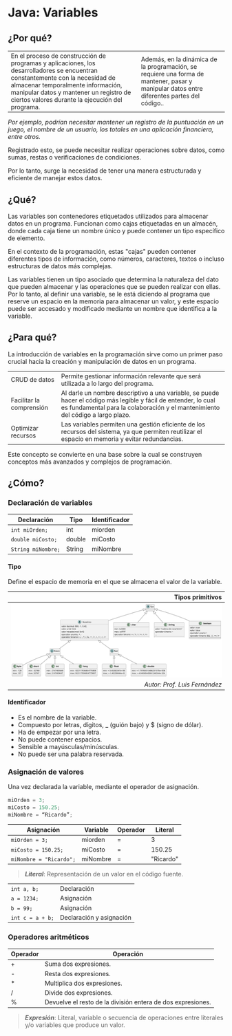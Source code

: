 # Java: Variables

## ¿Por qué?

|||
|-|-|
En el proceso de construcción de programas y aplicaciones, los desarrolladores se encuentran constantemente con la necesidad de almacenar temporalmente información, manipular datos y mantener un registro de ciertos valores durante la ejecución del programa.|Además, en la dinámica de la programación, se requiere una forma de mantener, pasar y manipular datos entre diferentes partes del código..

*Por ejemplo, podrían necesitar mantener un registro de la puntuación en un juego, el nombre de un usuario, los totales en una aplicación financiera, entre otros.*

Registrado esto, se puede necesitar realizar operaciones sobre datos, como sumas, restas o verificaciones de condiciones.

Por lo tanto, surge la necesidad de tener una manera estructurada y eficiente de manejar estos datos.

## ¿Qué?

Las variables son contenedores etiquetados utilizados para almacenar datos en un programa. Funcionan como cajas etiquetadas en un almacén, donde cada caja tiene un nombre único y puede contener un tipo específico de elemento. 

En el contexto de la programación, estas "cajas" pueden contener diferentes tipos de información, como números, caracteres, textos o incluso estructuras de datos más complejas. 

Las variables tienen un tipo asociado que determina la naturaleza del dato que pueden almacenar y las operaciones que se pueden realizar con ellas. Por lo tanto, al definir una variable, se le está diciendo al programa que reserve un espacio en la memoria para almacenar un valor, y este espacio puede ser accesado y modificado mediante un nombre que identifica a la variable.

## ¿Para qué?

La introducción de variables en la programación sirve como un primer paso crucial hacia la creación y manipulación de datos en un programa. 

| | |
|-|-|
CRUD de datos|Permite gestionar información relevante que será utilizada a lo largo del programa.
Facilitar la comprensión|Al darle un nombre descriptivo a una variable, se puede hacer el código más legible y fácil de entender, lo cual es fundamental para la colaboración y el mantenimiento del código a largo plazo.
Optimizar recursos|Las variables permiten una gestión eficiente de los recursos del sistema, ya que permiten reutilizar el espacio en memoria y evitar redundancias.

Este concepto se convierte en una base sobre la cual se construyen conceptos más avanzados y complejos de programación.

## ¿Cómo?

### Declaración de variables

<div align=center>

|Declaración|Tipo|Identificador|
|-|-|-|
|```int miOrden;```|int|miorden
|```double miCosto;```|double|miCosto
|```String miNombre;```|String|miNombre

</div>

#### Tipo

Define el espacio de memoria en el que se almacena el valor de la variable.

<div align=center>

|Tipos primitivos|
|-:|
|![](/imagenes/modelosUML/tiposPrimitivos.svg)|
|*Autor: Prof. Luis Fernández*

</div>

#### Identificador

- Es el nombre de la variable.
- Compuesto por letras, dígitos, _ (guión bajo) y $ (signo de dólar).
- Ha de empezar por una letra.
- No puede contener espacios.
- Sensible a mayúsculas/minúsculas.
- No puede ser una palabra reservada.

### Asignación de valores

Una vez declarada la variable, mediante el operador de asignación.

```java
miOrden = 3;
miCosto = 150.25;
miNombre = “Ricardo”;
```

<div align=center>

|Asignación|Variable|Operador|Literal|
|-|-|-|-|
|```miOrden = 3;```|miorden|=|3
|```miCosto = 150.25;```|miCosto|=|150.25
|```miNombre = "Ricardo";```|miNombre|=|"Ricardo"

</div>

> ***Literal***: Representación de un valor en el código fuente.

<div align=center>

|||
|-|-|
```int a, b;```|Declaración
```a = 1234;```|Asignación
```b = 99;```|Asignación
```int c = a + b;```|Declaración y asignación

</div>

### Operadores aritméticos

<div align=center>

|Operador|Operación|
|-|-|
+|Suma dos expresiones.
-|Resta dos expresiones.
*|Multiplica dos expresiones.
/|Divide dos expresiones.
%|Devuelve el resto de la división entera de dos expresiones.

</div>

> ***Expresión***: Literal, variable o secuencia de operaciones entre literales y/o variables que produce un valor.

